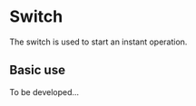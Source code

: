 # Switch

The switch is used to start an instant operation.

## Basic use

To be developed...

<code src="./demo/basic.tsx"></code>
